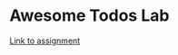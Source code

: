 # Awesome Todos Lab

[Link to assignment](https://github.com/ReCoded-Org/curriculum-backend-awesome-todos)
